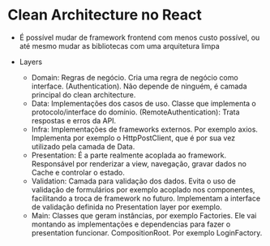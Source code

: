 # Clean Architecture no React

- É possível mudar de framework frontend com menos custo possível, ou até mesmo mudar as bibliotecas com uma arquitetura limpa

- Layers
  - Domain: Regras de negócio. Cria uma regra de negócio como interface. (Authentication). Não depende de ninguém, é camada principal do clean architecture.
  - Data: Implementações dos casos de uso. Classe que implementa o protocolo/interface do domínio. (RemoteAuthentication): Trata respostas e erros da API.
  - Infra: Implementações de frameworks externos. Por exemplo axios. Implementa por exemplo o HttpPostClient, que é por sua vez utilizado pela camada de Data.
  - Presentation: É a parte realmente acoplada ao framework. Responsável por renderizar a view, navegação, gravar dados no Cache e controlar o estado.
  - Validation: Camada para validação dos dados. Evita o uso de validação de formulários por exemplo acoplado nos componentes, facilitando a troca de framework no futuro. Implementam a interface de validação definida no Presentation layer por exemplo.
  - Main: Classes que geram instâncias, por exemplo Factories. Ele vai montando as implementações e dependencias para fazer o presentation funcionar. CompositionRoot. Por exemplo LoginFactory.